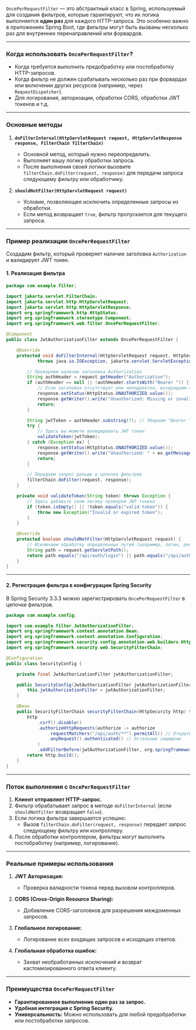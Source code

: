 `OncePerRequestFilter` — это абстрактный класс в Spring, используемый для создания фильтров, которые гарантируют, что их логика выполняется **один раз** для каждого HTTP-запроса. Это особенно важно в приложениях Spring Boot, где фильтры могут быть вызваны несколько раз для внутренних перенаправлений или форвардов.

---

### Когда использовать `OncePerRequestFilter`?

- Когда требуется выполнить предобработку или постобработку HTTP-запросов.
- Когда фильтр не должен срабатывать несколько раз при форвардах или включении других ресурсов (например, через `RequestDispatcher`).
- Для логирования, авторизации, обработки CORS, обработки JWT токенов и т.д.

---

### Основные методы

1. **`doFilterInternal(HttpServletRequest request, HttpServletResponse response, FilterChain filterChain)`**
   - Основной метод, который нужно переопределить.
   - Выполняет вашу логику обработки запроса.
   - После выполнения своей логики вызовите `filterChain.doFilter(request, response)` для передачи запроса следующему фильтру или обработчику.

2. **`shouldNotFilter(HttpServletRequest request)`**
   - Условие, позволяющее исключить определенные запросы из обработки.
   - Если метод возвращает `true`, фильтр пропускается для текущего запроса.

---

### Пример реализации `OncePerRequestFilter`

Создадим фильтр, который проверяет наличие заголовка `Authorization` и валидирует JWT токен.

#### 1. Реализация фильтра
```java
package com.example.filter;

import jakarta.servlet.FilterChain;
import jakarta.servlet.http.HttpServletRequest;
import jakarta.servlet.http.HttpServletResponse;
import org.springframework.http.HttpStatus;
import org.springframework.stereotype.Component;
import org.springframework.web.filter.OncePerRequestFilter;

@Component
public class JwtAuthorizationFilter extends OncePerRequestFilter {

    @Override
    protected void doFilterInternal(HttpServletRequest request, HttpServletResponse response, FilterChain filterChain)
            throws java.io.IOException, jakarta.servlet.ServletException {

        // Проверяем наличие заголовка Authorization
        String authHeader = request.getHeader("Authorization");
        if (authHeader == null || !authHeader.startsWith("Bearer ")) {
            // Если заголовок отсутствует или некорректен, возвращаем 401
            response.setStatus(HttpStatus.UNAUTHORIZED.value());
            response.getWriter().write("Unauthorized: Missing or invalid Authorization header");
            return;
        }

        String jwtToken = authHeader.substring(7); // Убираем "Bearer "
        try {
            // Здесь вы можете валидировать JWT токен
            validateToken(jwtToken);
        } catch (Exception ex) {
            response.setStatus(HttpStatus.UNAUTHORIZED.value());
            response.getWriter().write("Unauthorized: " + ex.getMessage());
            return;
        }

        // Передаем запрос дальше в цепочке фильтров
        filterChain.doFilter(request, response);
    }

    private void validateToken(String token) throws Exception {
        // Здесь добавьте свою логику проверки JWT токена
        if (token.isEmpty() || !token.equals("valid-token")) {
            throw new Exception("Invalid or expired token");
        }
    }

    @Override
    protected boolean shouldNotFilter(HttpServletRequest request) {
        // Исключаем обработку определенных путей (например, логин, регистрация)
        String path = request.getServletPath();
        return path.equals("/api/auth/login") || path.equals("/api/auth/register");
    }
}
```

---

#### 2. Регистрация фильтра в конфигурации Spring Security

В Spring Security 3.3.3 можно зарегистрировать `OncePerRequestFilter` в цепочке фильтров.

```java
package com.example.config;

import com.example.filter.JwtAuthorizationFilter;
import org.springframework.context.annotation.Bean;
import org.springframework.context.annotation.Configuration;
import org.springframework.security.config.annotation.web.builders.HttpSecurity;
import org.springframework.security.web.SecurityFilterChain;

@Configuration
public class SecurityConfig {

    private final JwtAuthorizationFilter jwtAuthorizationFilter;

    public SecurityConfig(JwtAuthorizationFilter jwtAuthorizationFilter) {
        this.jwtAuthorizationFilter = jwtAuthorizationFilter;
    }

    @Bean
    public SecurityFilterChain securityFilterChain(HttpSecurity http) throws Exception {
        http
            .csrf().disable()
            .authorizeHttpRequests(authorize -> authorize
                .requestMatchers("/api/auth/**").permitAll() // Открытые эндпоинты
                .anyRequest().authenticated() // Остальные защищены
            )
            .addFilterBefore(jwtAuthorizationFilter, org.springframework.security.web.authentication.UsernamePasswordAuthenticationFilter.class); // Добавляем наш фильтр
        return http.build();
    }
}
```

---

### Поток выполнения с `OncePerRequestFilter`

1. **Клиент отправляет HTTP-запрос.**
2. Фильтр обрабатывает запрос в методе `doFilterInternal` (если `shouldNotFilter` возвращает `false`).
3. Если логика фильтра завершается успешно:
   - Вызов `filterChain.doFilter(request, response)` передает запрос следующему фильтру или контроллеру.
4. После обработки контроллером, фильтры могут выполнять постобработку (например, логирование).

---

### Реальные примеры использования

1. **JWT Авторизация:**
   - Проверка валидности токена перед вызовом контроллеров.

2. **CORS (Cross-Origin Resource Sharing):**
   - Добавление CORS-заголовков для разрешения междоменных запросов.

3. **Глобальное логирование:**
   - Логирование всех входящих запросов и исходящих ответов.

4. **Глобальная обработка ошибок:**
   - Захват необработанных исключений и возврат кастомизированного ответа клиенту.

---

### Преимущества `OncePerRequestFilter`

- **Гарантированное выполнение один раз за запрос.**
- **Удобная интеграция с Spring Security.**
- **Универсальность:** Можно использовать для любой предобработки или постобработки запросов.



